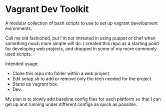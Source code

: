 # Vagrant Dev Toolkit
A modular collection of bash scripts to use to set up vagrant development evironments.

Call me old fashioned, but I'm not intrested in using puppet or chef when something much more simple will do. I created this repo as a starting point for developing web projects, and dropped in some of my more commonly used scripts.

Intended usage:
- Clone this repo into folder within a web project.
- Edit setup.sh to add or remove only the tech needed for the project.
- Stand up vagrant box.
- Dev.

My plan is to slowly add baseline config files for each platform so that I can get up and running under different configs as quick as possible.

